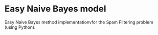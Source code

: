 # Easy Naive Bayes model
Easy Naive Bayes method implementationvfor the Spam Filtering problem (using Python).
